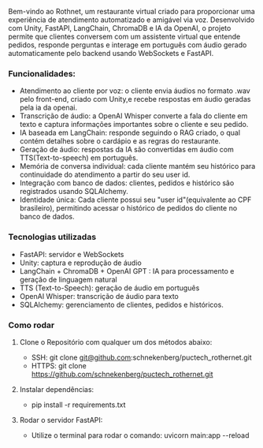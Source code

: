 Bem-vindo ao Rothnet, um restaurante virtual criado para proporcionar uma experiência de atendimento automatizado e amigável via voz. Desenvolvido com Unity, FastAPI, LangChain, ChromaDB e IA da OpenAI, o projeto permite que clientes conversem com um assistente virtual que entende pedidos, responde perguntas e interage em português com áudio gerado automaticamente pelo backend usando WebSockets e FastAPI.

### Funcionalidades:

- Atendimento ao cliente por voz: o cliente envia áudios no formato .wav pelo front-end, criado com Unity,e recebe respostas em áudio geradas pela ia da openai.
- Transcrição de áudio: a OpenAI Whisper converte a fala do cliente em texto e captura informações importantes sobre o cliente e seu pedido.
- IA baseada em LangChain: responde seguindo o RAG criado, o qual contém detalhes sobre o cardápio e as regras do restaurante.
- Geração de áudio: respostas da IA são convertidas em áudio com TTS(Text-to-speech) em português.
- Memória de conversa individual: cada cliente mantém seu histórico para continuidade do atendimento a partir do seu user id.
- Integração com banco de dados: clientes, pedidos e histórico são registrados usando SQLAlchemy.
- Identidade única: Cada cliente possui seu "user id"(equivalente ao CPF brasileiro), permitindo acessar o histórico de pedidos do cliente no banco de dados.

### Tecnologias utilizadas

- FastAPI: servidor e WebSockets
- Unity: captura e reprodução de áudio
- LangChain + ChromaDB + OpenAI GPT : IA para processamento e geração de linguagem natural
- TTS (Text-to-Speech): geração de áudio em português
- OpenAI Whisper: transcrição de áudio para texto
- SQLAlchemy: gerenciamento de clientes, pedidos e históricos.

### Como rodar

1. Clone o Repositório com qualquer um dos métodos abaixo: 
   - SSH: git clone git@github.com:schnekenberg/puctech_rothernet.git
   - HTTPS: git clone https://github.com/schnekenberg/puctech_rothernet.git

2. Instalar dependências:
    - pip install -r requirements.txt

3. Rodar o servidor FastAPI:
    - Utilize o terminal para rodar o comando: uvicorn main:app --reload
